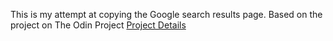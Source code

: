 This is my attempt at copying the Google search results page. Based on the project on The Odin Project [Project Details](https://www.theodinproject.com/lessons/html-css)
